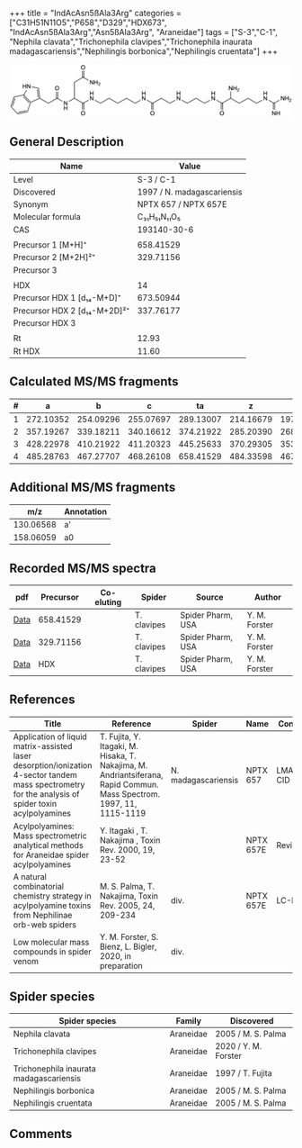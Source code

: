 +++
title = "IndAcAsn5ßAla3Arg"
categories = ["C31H51N11O5","P658","D329","HDX673",
"IndAcAsn5ßAla3Arg","Asn5ßAla3Arg",
"Araneidae"]
tags = ["S-3","C-1",
"Nephila clavata","Trichonephila clavipes","Trichonephila inaurata madagascariensis","Nephilingis borbonica","Nephilingis cruentata"]
+++

![](/img/IndAcAsn5bAla3Arg.png)

## General Description

| Name                         | Value                      |
|------------------------------|----------------------------|
| Level                        | S-3 / C-1                          |
| Discovered                   | 1997 / N. madagascariensis |
| Synonym                      | NPTX 657 / NPTX 657E       |
| Molecular formula            | C₃₁H₅₁N₁₁O₅                |
| CAS                          | 193140-30-6                |
|                              |                            |
| Precursor 1 [M+H]⁺           | 658.41529                  |
| Precursor 2 [M+2H]²⁺         | 329.71156                  |
| Precursor 3                  |                            |
|                              |                            |
| HDX                          | 14                         |
| Precursor HDX 1 [d₁₄-M+D]⁺   | 673.50944                  |
| Precursor HDX 2 [d₁₄-M+2D]²⁺ | 337.76177                  |
| Precursor HDX 3              |                            |
|                              |                            |
| Rt                           | 12.93                           |
| Rt HDX                       | 11.60                           |

## Calculated MS/MS fragments

| # | a         | b         | c         | ta        | z         | y         | tz        |
|---|-----------|-----------|-----------|-----------|-----------|-----------|-----------|
| 1 | 272.10352 | 254.09296 | 255.07697 | 289.13007 | 214.16679 | 197.14024 | 231.19334 |
| 2 | 357.19267 | 339.18211 | 340.16612 | 374.21922 | 285.20390 | 268.17735 | 302.23045 |
| 3 | 428.22978 | 410.21922 | 411.20323 | 445.25633 | 370.29305 | 353.26650 | 387.31960 |
| 4 | 485.28763 | 467.27707 | 468.26108 | 658.41529 | 484.33598 | 467.30943 | 501.36253 |

## Additional MS/MS fragments

| m/z       | Annotation |
|-----------|------------|
| 130.06568 | a'         |
| 158.06059 | a0         |

## Recorded MS/MS spectra

| pdf | Precursor | Co-eluting | Spider | Source | Author |
|-----|-----------|------------|--------|--------|--------|
| [Data](/pdf/N-clavipes/658_IndAcAsn5bAla3Arg_Nc.pdf) | 658.41529 |           | T. clavipes| Spider Pharm, USA | Y. M. Forster |
| [Data](/pdf/N-clavipes/658_IndAcAsn5bAla3Arg_Nc_2.pdf) | 329.71156 |           | T. clavipes| Spider Pharm, USA | Y. M. Forster |
| [Data](/pdf/N-clavipes/658_IndAcAsn5bAla3Arg_Nc_HDX.pdf) | HDX |           | T. clavipes| Spider Pharm, USA | Y. M. Forster |

## References

| Title                                                                                                                                               | Reference                                                                                                            | Spider              | Name      | Content    | Link                                                                                                                                   |
|-----------------------------------------------------------------------------------------------------------------------------------------------------|----------------------------------------------------------------------------------------------------------------------|---------------------|-----------|------------|----------------------------------------------------------------------------------------------------------------------------------------|
| Application of liquid matrix-assisted laser desorption/ionization 4-sector tandem mass spectrometry for the analysis of spider toxin acylpolyamines | T. Fujita, Y. Itagaki, M. Hisaka, T. Nakajima, M. Andriantsiferana, Rapid Commun. Mass Spectrom. 1997, 11, 1115-1119 | N. madagascariensis | NPTX 657  | LMALDI-CID | [Link](https://onlinelibrary.wiley.com/doi/abs/10.1002/%28SICI%291097-0231%2819970630%2911%3A10%3C1115%3A%3AAID-RCM908%3E3.0.CO%3B2-D) |
| Acylpolyamines: Mass spectrometric analytical methods for Araneidae spider acylpolyamines                                                           | Y. Itagaki , T. Nakajima , Toxin Rev. 2000, 19, 23-52                                                                |                     | NPTX 657E | Review     | [Link](https://www.tandfonline.com/doi/abs/10.1081/TXR-100100314)                                                                      |
| A natural combinatorial chemistry strategy in acylpolyamine toxins from Nephilinae orb-web spiders                                                  | M. S. Palma, T. Nakajima, Toxin Rev. 2005, 24, 209-234                                                               | div.                | NPTX 657E | LC-MS      | [Link](https://www.tandfonline.com/doi/abs/10.1081/TXR-200057857)                                                                      | 
| Low molecular mass compounds in spider venom      | Y. M. Forster, S. Bienz, L. Bigler, 2020, in preparation          | div.       |   |   | [Link](unknown) |

## Spider species

| Spider species                    | Family    | Discovered         |
|-----------------------------------|-----------|--------------------|
| Nephila clavata                   | Araneidae | 2005 / M. S. Palma |
| Trichonephila clavipes | Araneidae | 2020 / Y. M. Forster |
| Trichonephila inaurata madagascariensis | Araneidae | 1997 / T. Fujita   |
| Nephilingis borbonica             | Araneidae | 2005 / M. S. Palma |
| Nephilingis cruentata             | Araneidae | 2005 / M. S. Palma |

## Comments